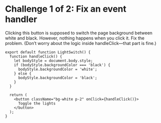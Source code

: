 # Challenge 1 of 2: Fix an event handler

Clicking this button is supposed to switch the page background between white and black. However, nothing happens when you click it. Fix the problem. (Don’t worry about the logic inside handleClick—that part is fine.)

```tsx
export default function LightSwitch() {
  function handleClick() {
    let bodyStyle = document.body.style;
    if (bodyStyle.backgroundColor === 'black') {
      bodyStyle.backgroundColor = 'white';
    } else {
      bodyStyle.backgroundColor = 'black';
    }
  }

  return (
    <button className="bg-white p-2" onClick={handleClick()}>
      Toggle the lights
    </button>
  );
}

```
